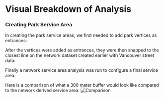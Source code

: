 # Visual Breakdown of Analysis

### Creating Park Service Area
In creating the park service areas, we first needed to add park vertices as entrances:

After the vertices were added as entrances, they were then snapped to the closest line on the network dataset created earlier with Vancouver street data:


Finally a network service area analysis was run to configure a final service area:


Here is a comparison of what a 300 meter buffer would look like compared to the network derived service area:
![Comparison](Visual%20Breakdown%20of%20Analysis/Park%20Service%20Area/ParkBufferAndServiceArea.png)
